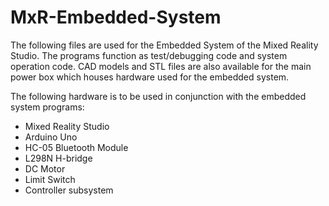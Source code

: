 # MxR-Embedded-System
The following files are used for the Embedded System of the Mixed Reality Studio. The programs function as test/debugging code
and system operation code. CAD models and STL files are also available for the main power box which houses hardware used for the embedded system.

The following hardware is to be used in conjunction with the embedded system programs:
- Mixed Reality Studio
- Arduino Uno
- HC-05 Bluetooth Module
- L298N H-bridge
- DC Motor
- Limit Switch
- Controller subsystem
